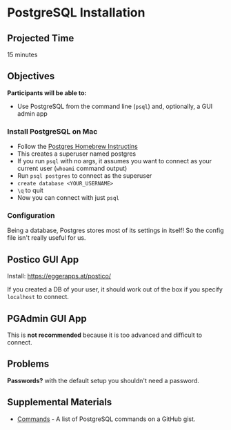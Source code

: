 # PostgreSQL Installation

## Projected Time

15 minutes

## Objectives

**Participants will be able to:**

- Use PostgreSQL from the command line (`psql`) and, optionally, a GUI admin app



### Install PostgreSQL on Mac

- Follow the [Postgres Homebrew Instructins](https://wiki.postgresql.org/wiki/Homebrew)
- This creates a superuser named postgres
- If you run `psql` with no args, it assumes you want to connect as your current user (`whoami` command output)
- Run `psql postgres` to connect as the superuser
- `create database <YOUR_USERNAME>`
- `\q` to quit
- Now you can connect with just `psql`

### Configuration

Being a database, Postgres stores most of its settings in itself! So the config file isn't really useful for us.

## Postico GUI App

Install: https://eggerapps.at/postico/

If you created a DB of your user, it should work out of the box if you specify `localhost` to connect.

## PGAdmin GUI App

This is **not recommended** because it is too advanced and difficult to connect.


## Problems

**Passwords?** with the default setup you shouldn't need a password.

## Supplemental Materials
- [Commands](https://gist.github.com/Kartones/dd3ff5ec5ea238d4c546) - A list of PostgreSQL commands on a GitHub gist.
